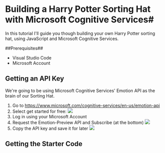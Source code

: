 # Building a Harry Potter Sorting Hat with Microsoft Cognitive Services#

In this tutorial I'll guide you though building your own Harry Potter sorting hat, using JavaScript and Microsoft Cognitive Services.

##Prerequisites##
- Visual Studio Code
- Microsoft Account

## Getting an API Key ##
We're going to be using Microsoft Cognitive Services' Emotion API as the brain of our Sorting Hat. 

1. Go to https://www.microsoft.com/cognitive-services/en-us/emotion-api 
2. Select get started for free: ![](http://i.imgur.com/XwjZtxT.jpg)
3. Log in using your Microsoft Account
4. Request the Emotion-Preview API and Subscribe (at the bottom)
 ![](http://i.imgur.com/EQu5fuh.jpg)
5. Copy the API key and save it for later
![](http://i.imgur.com/0SYuNBh.jpg)


## Getting the Starter Code ##